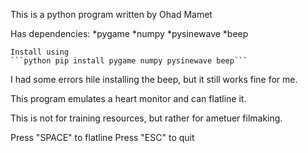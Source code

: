 This is a python program written by Ohad Mamet

Has dependencies:
	*pygame
	*numpy
	*pysinewave
	*beep

	Install using 
	```python pip install pygame numpy pysinewave beep```

I had some errors hile installing the beep, but it still works fine for me.


This program emulates a heart monitor and can flatline it.

This is not for training resources, but rather for ametuer filmaking.


Press "SPACE" to flatline
Press "ESC" to quit